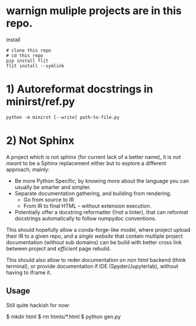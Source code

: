 # warnign muliple projects are in this repo. 


install 

```
# clone this repo
# cd this repo
pip install flit
flit install --symlink
```

# 1) Autoreformat docstrings in minirst/ref.py

```
python -m minirst [--write] path-to-file.py
```


# 2) Not Sphinx

A project which is not sphinx (for current lack of a better name), it is _not meant_ to be a Sphinx replacement either
but to explore a different approach; mainly:

- Be more Python Specific; by knowing more about the language you can usually be smarter and simpler. 
- Separate documentation gathering, and building from rendering. 
  - Go from source to IR
  - From IR to final HTML – without extension execution. 
- Potentially offer a docstring reformatter (!not a linter), that can reformat docstrings automatically to follow
  numpydoc conventions.

This should hopefully allow a conda-forge-like model, where project upload their IR to a given repo, and a _single
website_ that contain multiple project documentation (without sub domains) can be build with better cross link between
project and _efficient_ page rebuild. 

This should also allow to reder documentation on _non html_ backend (think terminal), or provide documentation if
IDE (Spyder/Jupyterlab), without having to iframe it. 

## Usage

Still quite hackish for now:

$ mkdir html
$ rm htmls/*.html
$ python gen.py



